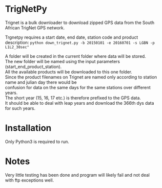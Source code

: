 # TrigNetPy
Trignet is a bulk downloader to download zipped GPS data from the South African TrigNet GPS network.

Trgnetpy requires a start date, end date, station code and product description:
`python down_trignet.py -b 20150101 -e 20160701 -s LGBN -p L1L2_30sec"`

A folder will be created in the current folder where data will be stored.  
The new folder will be named using the input parameters (start_end_product_station).  
All the available products will be downloaded to this one folder.  
Since the product filenames on Trignet are named only according to station name and julian day there would be  
confusion for data on the same days for the same stations over different years.  
The short year (15, 16, 17 etc.) is therefore prefixed to the GPS data.  
It should be able to deal with leap years and download the 366th dys data for such years.

# Installation
Only Python3 is required to run.

# Notes 
Very little testing has been done and program will likely fail and not deal with ftp exceptions well.

